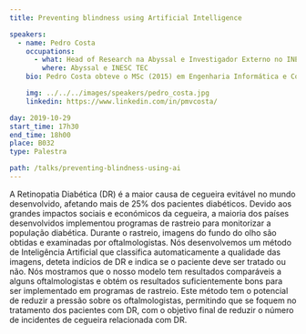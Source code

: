 ```yaml
---
title: Preventing blindness using Artificial Intelligence

speakers:
  - name: Pedro Costa
    occupations:
      - what: Head of Research na Abyssal e Investigador Externo no INESC TEC
        where: Abyssal e INESC TEC
    bio: Pedro Costa obteve o MSc (2015) em Engenharia Informática e Computação na Faculdade de Engenharia da Universidade do Porto. Começou a trabalhar no INESC TEC em 2014 num projeto de investigação com o objetivo de encontrar efeitos secundários de medicamentos aplicando Machine Learning a dados biológicos. Depois de uma breve experiência na indústria, voltou para o INESC TEC para trabalhar em processamento de imagem médica usando métodos de Deep Learning, tendo publicado vários artigos em conferências e revistas de topo. Depois passou três meses na Carnegie Mellon University a trabalhar em métodos fracamente supervisionados. Atualmente, é o Head of Research na Abyssal, no sentido de melhorar a eficiência de operações subaquáticas que utilizam veículos remotamente operados, utilizando técnicas de Machine Learning e Visão por Computador. Continua a colaborar com o INESC TEC e CMU em projetos de imagem médica.

    img: ../../../images/speakers/pedro_costa.jpg
    linkedin: https://www.linkedin.com/in/pmvcosta/

day: 2019-10-29
start_time: 17h30
end_time: 18h00
place: B032
type: Palestra

path: /talks/preventing-blindness-using-ai
---
```


A Retinopatia Diabética (DR) é a maior causa de cegueira evitável no mundo desenvolvido, afetando mais de 25% dos pacientes diabéticos. Devido aos grandes impactos sociais e económicos da cegueira, a maioria dos países desenvolvidos implementou programas de rastreio para monitorizar a população diabética. Durante o rastreio, imagens do fundo do olho são obtidas e examinadas por oftalmologistas. Nós desenvolvemos um método de Inteligência Artificial que classifica automaticamente a qualidade das imagens, deteta indícios de DR e indica se o paciente deve ser tratado ou não. Nós mostramos que o nosso modelo tem resultados comparáveis a alguns oftalmologistas e obtém os resultados suficientemente bons para ser implementado em programas de rastreio. Este método tem o potencial de reduzir a pressão sobre os oftalmologistas, permitindo que se foquem no tratamento dos pacientes com DR, com o objetivo final de reduzir o número de incidentes de cegueira relacionada com DR.
